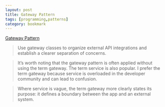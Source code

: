 ```yaml
---
layout: post
title: Gateway Pattern
tags: [programming,patterns]
category: bookmark
---
```


[Gateway Pattern](https://mattbrictson.com/blog/gateway-pattern)

> Use gateway classes to organize external API integrations and establish a clearer separation of concerns.

> It’s worth noting that the gateway pattern is often applied without using the term gateway. The term service is also popular. I prefer the term gateway because service is overloaded in the developer community and can lead to confusion.

> Where service is vague, the term gateway more clearly states its purpose: it defines a boundary between the app and an external system.

